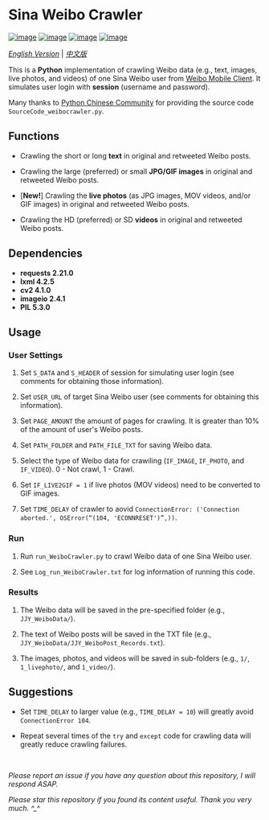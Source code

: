# Sina Weibo Crawler

[![image](https://img.shields.io/badge/license-MIT-green.svg)](https://github.com/HeZhang1994/weibo-crawler/blob/master/LICENSE)
[![image](https://img.shields.io/badge/python-3.7-blue.svg)]()
[![image](https://img.shields.io/badge/status-stable-brightgreen.svg)]()
[![image](https://img.shields.io/badge/build-passing-brightgreen.svg)]()

[*English Version*](https://github.com/HeZhang1994/weibo-crawler/blob/master/README.md) | [*中文版*](https://github.com/HeZhang1994/weibo-crawler/blob/master/README-cn.md)

This is a **Python** implementation of crawling Weibo data (e.g., text, images, live photos, and videos) of one Sina Weibo user from [Weibo Mobile Client](https://m.weibo.cn). It simulates user login with **session** (username and password).

Many thanks to [Python Chinese Community](https://blog.csdn.net/BF02jgtRS00XKtCx/article/details/79547627) for providing the source code `SourceCode_weibocrawler.py`.

## Functions

- Crawling the short or long **text** in original and retweeted Weibo posts.

- Crawling the large (preferred) or small **JPG/GIF images** in original and retweeted Weibo posts.

- [**New!**] Crawling the **live photos** (as JPG images, MOV videos, and/or GIF images) in original and retweeted Weibo posts.

- Crawling the HD (preferred) or SD **videos** in original and retweeted Weibo posts.

## Dependencies

* __requests 2.21.0__
* __lxml 4.2.5__
* __cv2 4.1.0__
* __imageio 2.4.1__
* __PIL 5.3.0__

## Usage

### User Settings

1. Set `S_DATA` and `S_HEADER` of session for simulating user login (see comments for obtaining those information).

2. Set `USER_URL` of target Sina Weibo user (see comments for obtaining this information).

3. Set `PAGE_AMOUNT` the amount of pages for crawling. It is greater than 10% of the amount of user's Weibo posts.

4. Set `PATH_FOLDER` and `PATH_FILE_TXT` for saving Weibo data.

5. Select the type of Weibo data for crawiling (`IF_IMAGE`, `IF_PHOTO`, and `IF_VIDEO`). 0 - Not crawl, 1 - Crawl.

6. Set `IF_LIVE2GIF = 1` if live photos (MOV videos) need to be converted to GIF images.

7. Set `TIME_DELAY` of crawler to aovid `ConnectionError: ('Connection aborted.', OSError(“(104, 'ECONNRESET')”,))`.

### Run

1. Run `run_WeiboCrawler.py` to crawl Weibo data of one Sina Weibo user.

2. See `Log_run_WeiboCrawler.txt` for log information of running this code.

### Results

1. The Weibo data will be saved in the pre-specified folder (e.g., `JJY_WeiboData/`).

2. The text of Weibo posts will be saved in the TXT file (e.g., `JJY_WeiboData/JJY_WeiboPost_Records.txt`).

3. The images, photos, and videos will be saved in sub-folders (e.g., `1/`, `1_livephoto/`, and `1_video/`).

## Suggestions

- Set `TIME_DELAY` to larger value (e.g., `TIME_DELAY = 10`) will greatly avoid `ConnectionError 104`.

- Repeat several times of the `try` and `except` code for crawling data will greatly reduce crawling failures.

<br>

<i>Please report an issue if you have any question about this repository, I will respond ASAP.</i>

<i>Please star this repository if you found its content useful. Thank you very much. ^_^</i>
